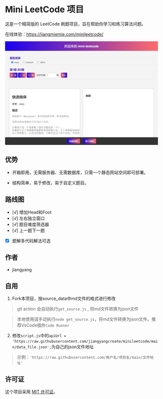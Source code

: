 # Mini LeetCode 项目

这是一个精简版的 LeetCode 刷题项目，旨在帮助你学习和练习算法问题。

在线体验：https://jiangmiemie.com/minileetcode/

![showcase](./showcase/showcase.png)

## 优势

- 开箱即用，无需服务器、无需数据库，只需一个静态网站空间即可部署。

- 结构简单，易于修改，易于自定义题目。

## 路线图

- [√] 增加Head和Foot
- [√] 左右独立窗口
- [√] 题目难度筛选器
- [√] 上一题下一题
- [x] 题解多代码解法可选

## 作者

- jiangyang

## 自用

1. Fork本项目，按source_data中md文件的格式进行修改

> git action 会自动执行`get_source.js` , 将md文件转换为json文件

> 本地使用请手动执行`node get_source.js`，将md文件转换为json文件。推荐VsCode插件`Code Runner`

2. 修改`script.js`中的`apiUrl = 'https://raw.githubusercontent.com/jiangyangcreate/minileetcode/main/data_file.json';`为自己的json文件地址

> 示例：`'https://raw.githubusercontent.com/用户名/项目名/main/文件地址'`

## 许可证

这个项目采用 [MIT 许可证](LICENSE)。

